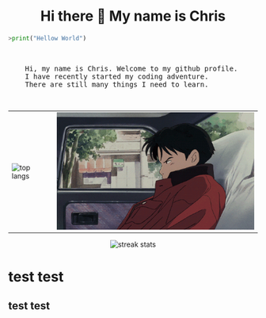 <h1 align="center">Hi there 👋 My name is Chris</h1>

```python
>print("Hellow World")
```

<br>
<pre>
    Hi, my name is Chris. Welcome to my github profile.
    I have recently started my coding adventure.
    There are still many things I need to learn.
</pre>
<br>
<table align="center">
  <tr>
    <td>
      <img src="https://kucielstats.vercel.app/api/top-langs/?username=KucielKrzysztof&layout=compact&theme=dracula" alt="top langs" style="width: 400px;">
    </td>
    <td>
      <img src="assets/car.gif" style="width: 400px;">
    </td>
  </tr>
</table>

<p align="center">
<img src="https://streak-stats.demolab.com/?user=KucielKrzysztof&theme=dracula" alt="streak stats">
</p>

# test test

## test test
